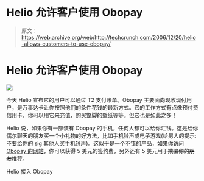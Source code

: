 # Helio 允许客户使用 Obopay 

> 原文：<https://web.archive.org/web/http://techcrunch.com/2006/12/20/helio-allows-customers-to-use-obopay/>

# Helio 允许客户使用 Obopay

![](img/b09666d5afd04bbdbd54a17ae960129a.png)

今天 Helio 宣布它的用户可以通过 T2 支付账单。Obopay 主要面向现收现付用户，是万事达卡让你按照他们的条件花钱的最新方式。它的工作方式有点像预付费信用卡，你可以用它来充值，购买蹩脚的壁纸等等。但它也是如此之多！

Helio 说，如果你有一部装有 Obopay 的手机，任何人都可以给你汇钱。这是给你偶尔聊天的朋友买一个小礼物的好方法，比如手机铃声或电子游戏(给男人的提示:不要给你的 sig 其他人买手机铃声)。这似乎是一个不错的产品，如果你访问 [Obopay 的网站](https://web.archive.org/web/20130627200738/https://www.obopay.com/consumer/)，你可以获得 5 美元的签约费，另外还有 5 美元用于~~欺骗你的朋友~~推荐。

Helio 接入 Obopay